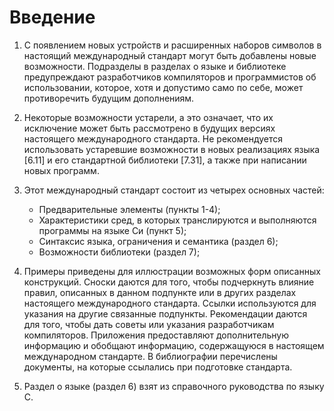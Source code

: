 # Введение

1. С появлением новых устройств и расширенных наборов символов в настоящий международный стандарт могут быть добавлены новые возможности.
Подразделы в разделах о языке и библиотеке предупреждают разработчиков компиляторов и программистов об использовании, которое, хотя и допустимо само по себе, может противоречить будущим дополнениям.

2. Некоторые возможности устарели, а это означает, что их исключение может быть рассмотрено в будущих версиях настоящего международного стандарта.
Не рекомендуется использовать устаревшие возможности в новых реализациях языка [6.11] и его стандартной библиотеки [7.31], а также при написании новых программ.

3. Этот международный стандарт состоит из четырех основных частей:
   - Предварительные элементы (пункты 1-4);
   - Характеристики сред, в которых транслируются и выполняются программы на языке Си (пункт 5);
   - Синтаксис языка, ограничения и семантика (раздел 6);
   - Возможности библиотеки (раздел 7);
  
4. Примеры приведены для иллюстрации возможных форм описанных конструкций. Сноски даются для того, чтобы подчеркнуть влияние правил, описанных в данном подпункте или в других разделах настоящего международного стандарта. Ссылки используются для указания на другие связанные подпункты. Рекомендации даются для того, чтобы дать советы или указания разработчикам компиляторов. Приложения предоставляют дополнительную информацию и обобщают информацию, содержащуюся в настоящем международном стандарте. В библиографии перечислены документы, на которые ссылались при подготовке стандарта.

5. Раздел о языке (раздел 6) взят из cправочного руководства по языку C.
